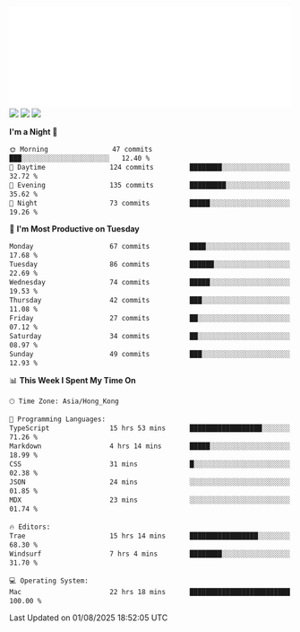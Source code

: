 <img src="./assets/header.svg" />
<img src="https://wakatime.com/share/@Shenley/f0f15f34-169b-42e7-828a-da14eca90966.svg" />
<img src="https://github-readme-stats.ykrazy.top/api/wakatime?username=shenley&langs_count=11&theme=transparent" />
<img src="https://github-readme-stats.ykrazy.top/api?username=shenlye&show_icons=true&include_all_commits=true&theme=transparent" />

<!--START_SECTION:waka-->
**I'm a Night 🦉** 

```text
🌞 Morning                47 commits          ███░░░░░░░░░░░░░░░░░░░░░░   12.40 % 
🌆 Daytime                124 commits         ████████░░░░░░░░░░░░░░░░░   32.72 % 
🌃 Evening                135 commits         █████████░░░░░░░░░░░░░░░░   35.62 % 
🌙 Night                  73 commits          █████░░░░░░░░░░░░░░░░░░░░   19.26 % 
```
📅 **I'm Most Productive on Tuesday** 

```text
Monday                   67 commits          ████░░░░░░░░░░░░░░░░░░░░░   17.68 % 
Tuesday                  86 commits          ██████░░░░░░░░░░░░░░░░░░░   22.69 % 
Wednesday                74 commits          █████░░░░░░░░░░░░░░░░░░░░   19.53 % 
Thursday                 42 commits          ███░░░░░░░░░░░░░░░░░░░░░░   11.08 % 
Friday                   27 commits          ██░░░░░░░░░░░░░░░░░░░░░░░   07.12 % 
Saturday                 34 commits          ██░░░░░░░░░░░░░░░░░░░░░░░   08.97 % 
Sunday                   49 commits          ███░░░░░░░░░░░░░░░░░░░░░░   12.93 % 
```


📊 **This Week I Spent My Time On** 

```text
🕑︎ Time Zone: Asia/Hong_Kong

💬 Programming Languages: 
TypeScript               15 hrs 53 mins      ██████████████████░░░░░░░   71.26 % 
Markdown                 4 hrs 14 mins       █████░░░░░░░░░░░░░░░░░░░░   18.99 % 
CSS                      31 mins             █░░░░░░░░░░░░░░░░░░░░░░░░   02.38 % 
JSON                     24 mins             ░░░░░░░░░░░░░░░░░░░░░░░░░   01.85 % 
MDX                      23 mins             ░░░░░░░░░░░░░░░░░░░░░░░░░   01.74 % 

🔥 Editors: 
Trae                     15 hrs 14 mins      █████████████████░░░░░░░░   68.30 % 
Windsurf                 7 hrs 4 mins        ████████░░░░░░░░░░░░░░░░░   31.70 % 

💻 Operating System: 
Mac                      22 hrs 18 mins      █████████████████████████   100.00 % 
```


 Last Updated on 01/08/2025 18:52:05 UTC
<!--END_SECTION:waka-->
